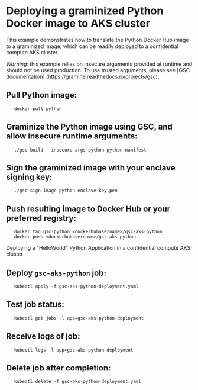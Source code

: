 # Deploying a graminized Python Docker image to AKS cluster

This example demonstrates how to translate the Python Docker Hub image to a
graminized image, which can be readily deployed to a confidential compute AKS
cluster.

   *Warning:* this example relies on insecure arguments provided at runtime and
   should not be used production. To use trusted arguments, please see
   [GSC documentation] (https://gramine.readthedocs.io/projects/gsc).

## Pull Python image:

       docker pull python

## Graminize the Python image using GSC, and allow insecure runtime arguments:

       ./gsc build --insecure-args python python.manifest

## Sign the graminized image with your enclave signing key:

       ./gsc sign-image python enclave-key.pem

## Push resulting image to Docker Hub or your preferred registry:

       docker tag gsc-python <dockerhubusername>/gsc-aks-python
       docker push <dockerhubusername>/gsc-aks-python

Deploying a "HelloWorld" Python Application in a confidential compute AKS cluster

## Deploy `gsc-aks-python` job:

       kubectl apply -f gsc-aks-python-deployment.yaml

## Test job status:

       kubectl get jobs -l app=gsc-aks-python-deployment

## Receive logs of job:

       kubectl logs -l app=gsc-aks-python-deployment

## Delete job after completion:

       kubectl delete -f gsc-aks-python-deployment.yaml
